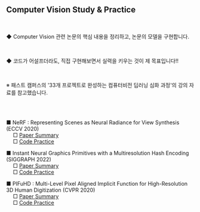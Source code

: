 

##  Computer Vision Study & Practice

</br>
  
  ◆ Computer Vision 관련 논문의 핵심 내용을 정리하고, 논문의 모델을 구현합니다.  
  
  </br>
  
  ◆ 코드가 어설프더라도, 직접 구현해보면서 실력을 키우는 것이 제 목표입니다!!  
  
  </br>
   
 ※ 패스트 캠퍼스의 '33개 프로젝트로 완성하는 컴퓨터비전 딥러닝 심화 과정'의 강의 자료를 참고했습니다.

</br>
</br>
 
 ■ NeRF : Representing Scenes as Neural Radiance for View Synthesis (ECCV 2020)
 </br>
  &emsp;  □ [Paper Summary](/NeRF/NeRF.md)
  </br>
  &emsp; □ [Code Practice](/NeRF/NeRF.ipynb)



■ Instant Neural Graphics Primitives with a Multiresolution Hash Encoding (SIGGRAPH 2022) 
</br>
&emsp; □ [Paper Summary](/InstantNGP/InstantNGP.md)
</br>
&emsp; □ [Code Practice](/InstantNGP/InstantNGP.ipynb)


■ PIFuHD : Multi-Level Pixel Aligned Implicit Function for High-Resolution 3D Human Digitization (CVPR 2020)
</br>
&emsp; □ [Paper Summary](/PIFuHD/PIFuHD.md)
</br>
&emsp; □ [Code Practice](/PIFuHD/PIFuHD.ipynb)

